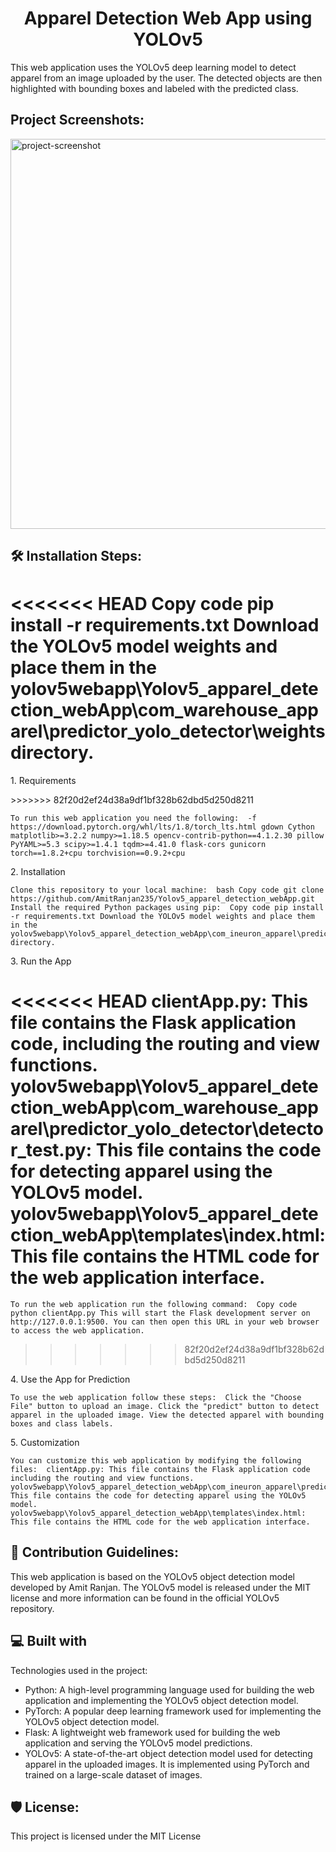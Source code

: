 <h1 align="center" id="title">Apparel Detection Web App using YOLOv5</h1>

<p id="description">This web application uses the YOLOv5 deep learning model to detect apparel from an image uploaded by the user. The detected objects are then highlighted with bounding boxes and labeled with the predicted class.</p>

<h2>Project Screenshots:</h2>

<img src="https://github.com/AmitRanjan235/Yolov5_apparel_detection_webApp/blob/main/predicted%20image/predicted%20sample%20image.png" alt="project-screenshot" width="1024" height="624/">

<h2>🛠️ Installation Steps:</h2>

<<<<<<< HEAD
Copy code
pip install -r requirements.txt
Download the YOLOv5 model weights and place them in the yolov5webapp\Yolov5_apparel_detection_webApp\com_warehouse_apparel\predictor_yolo_detector\weights directory.
=======
<p>1. Requirements</p>
>>>>>>> 82f20d2ef24d38a9df1bf328b62dbd5d250d8211

```
To run this web application you need the following:  -f https://download.pytorch.org/whl/lts/1.8/torch_lts.html gdown Cython matplotlib>=3.2.2 numpy>=1.18.5 opencv-contrib-python==4.1.2.30 pillow PyYAML>=5.3 scipy>=1.4.1 tqdm>=4.41.0 flask-cors gunicorn torch==1.8.2+cpu torchvision==0.9.2+cpu
```

<p>2. Installation</p>

```
Clone this repository to your local machine:  bash Copy code git clone https://github.com/AmitRanjan235/Yolov5_apparel_detection_webApp.git Install the required Python packages using pip:  Copy code pip install -r requirements.txt Download the YOLOv5 model weights and place them in the yolov5webapp\Yolov5_apparel_detection_webApp\com_ineuron_apparel\predictor_yolo_detector\weights directory.
```

<p>3. Run the App</p>

<<<<<<< HEAD
clientApp.py: This file contains the Flask application code, including the routing and view functions.
yolov5webapp\Yolov5_apparel_detection_webApp\com_warehouse_apparel\predictor_yolo_detector\detector_test.py: This file contains the code for detecting apparel using the YOLOv5 model.
yolov5webapp\Yolov5_apparel_detection_webApp\templates\index.html: This file contains the HTML code for the web application interface.
=======
```
To run the web application run the following command:  Copy code python clientApp.py This will start the Flask development server on http://127.0.0.1:9500. You can then open this URL in your web browser to access the web application.
```
>>>>>>> 82f20d2ef24d38a9df1bf328b62dbd5d250d8211

<p>4. Use the App for Prediction</p>

```
To use the web application follow these steps:  Click the "Choose File" button to upload an image. Click the "predict" button to detect apparel in the uploaded image. View the detected apparel with bounding boxes and class labels.
```

<p>5. Customization</p>

```
You can customize this web application by modifying the following files:  clientApp.py: This file contains the Flask application code including the routing and view functions. yolov5webapp\Yolov5_apparel_detection_webApp\com_ineuron_apparel\predictor_yolo_detector\detector_test.py: This file contains the code for detecting apparel using the YOLOv5 model. yolov5webapp\Yolov5_apparel_detection_webApp\templates\index.html: This file contains the HTML code for the web application interface.
```

<h2>🍰 Contribution Guidelines:</h2>

This web application is based on the YOLOv5 object detection model developed by Amit Ranjan. The YOLOv5 model is released under the MIT license and more information can be found in the official YOLOv5 repository.

  
  
<h2>💻 Built with</h2>

Technologies used in the project:

*   Python: A high-level programming language used for building the web application and implementing the YOLOv5 object detection model.
*   PyTorch: A popular deep learning framework used for implementing the YOLOv5 object detection model.
*   Flask: A lightweight web framework used for building the web application and serving the YOLOv5 model predictions.
*   YOLOv5: A state-of-the-art object detection model used for detecting apparel in the uploaded images. It is implemented using PyTorch and trained on a large-scale dataset of images.

<h2>🛡️ License:</h2>

This project is licensed under the MIT License
